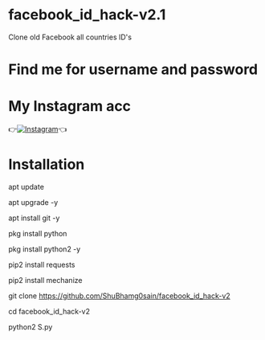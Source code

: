# facebook_id_hack-v2.1
Clone old Facebook all countries  ID's

# Find me for username and password
# My Instagram acc

👉[![Instagram](https://img.shields.io/badge/INSTAGRAM-FOLLOW-red?style=for-the-badge&logo=instagram)](https://www.instagram.com/shubham_g0sain)👈

# Installation

apt update

apt upgrade -y

apt install git -y

pkg install python

pkg install python2 -y

pip2 install requests

pip2 install mechanize

git clone https://github.com/ShuBhamg0sain/facebook_id_hack-v2

cd facebook_id_hack-v2

python2 S.py 
